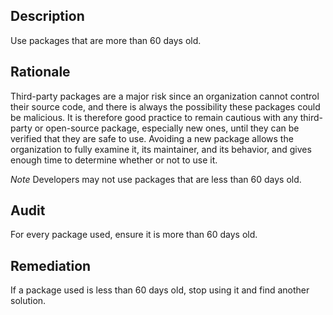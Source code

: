 ## Description

Use packages that are more than 60 days old.

## Rationale

Third-party packages are a major risk since an organization cannot control their source code, and there is always the possibility these packages could be malicious. It is therefore good practice to remain cautious with any third-party or open-source package, especially new ones, until they can be verified that they are safe to use. Avoiding a new package allows the organization to fully examine it, its maintainer, and its behavior, and gives enough time to determine whether or not to use it.

*Note* Developers may not use packages that are less than 60 days old.

## Audit

For every package used, ensure it is more than 60 days old.

## Remediation

If a package used is less than 60 days old, stop using it and find another solution.
